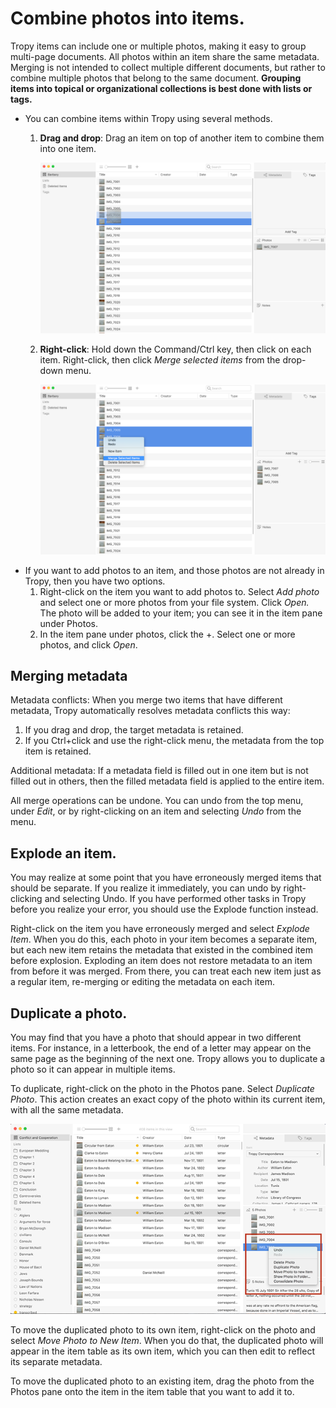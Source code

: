 # Combine photos into items.

Tropy items can include one or multiple photos, making it easy to group multi-page documents. All photos within an item share the same metadata. Merging is not intended to collect multiple different documents, but rather to combine multiple photos that belong to the same document. **Grouping items into topical or organizational collections is best done with lists or tags.**

* You can combine items within Tropy using several methods.
  1. **Drag and drop**: Drag an item on top of another item to combine them into one item.

     ![](../.gitbook/assets/drag-and-drop-merge.png)

  2. **Right-click**: Hold down the Command/Ctrl key, then click on each item. Right-click, then click _Merge selected items_ from the drop-down menu.

     ![](../.gitbook/assets/right-click-merge.png)
* If you want to add photos to an item, and those photos are not already in Tropy, then you have two options.
  1. Right-click on the item you want to add photos to. Select _Add photo_ and select one or more photos from your file system. Click _Open._ The photo will be added to your item; you can see it in the item pane under Photos.
  2. In the item pane under photos, click the +. Select one or more photos, and click _Open_. 

## Merging metadata

Metadata conflicts: When you merge two items that have different metadata, Tropy automatically resolves metadata conflicts this way:

1. If you drag and drop, the target metadata is retained.
2. If you Ctrl+click and use the right-click menu, the metadata from the top item is retained.

Additional metadata: If a metadata field is filled out in one item but is not filled out in others, then the filled metadata field is applied to the entire item.

All merge operations can be undone. You can undo from the top menu, under _Edit_, or by right-clicking on an item and selecting _Undo_ from the menu.

## Explode an item.

You may realize at some point that you have erroneously merged items that should be separate. If you realize it immediately, you can undo by right-clicking and selecting Undo. If you have performed other tasks in Tropy before you realize your error, you should use the Explode function instead.

Right-click on the item you have erroneously merged and select _Explode Item_. When you do this, each photo in your item becomes a separate item, but each new item retains the metadata that existed in the combined item before explosion. Exploding an item does not restore metadata to an item from before it was merged. From there, you can treat each new item just as a regular item, re-merging or editing the metadata on each item.

## Duplicate a photo.

You may find that you have a photo that should appear in two different items. For instance, in a letterbook, the end of a letter may appear on the same page as the beginning of the next one. Tropy allows you to duplicate a photo so it can appear in multiple items.

To duplicate, right-click on the photo in the Photos pane. Select _Duplicate Photo_. This action creates an exact copy of the photo within its current item, with all the same metadata.

![](../.gitbook/assets/duplicates.png)

To move the duplicated photo to its own item, right-click on the photo and select _Move Photo to New Item_. When you do that, the duplicated photo will appear in the item table as its own item, which you can then edit to reflect its separate metadata.

To move the duplicated photo to an existing item, drag the photo from the Photos pane onto the item in the item table that you want to add it to.

